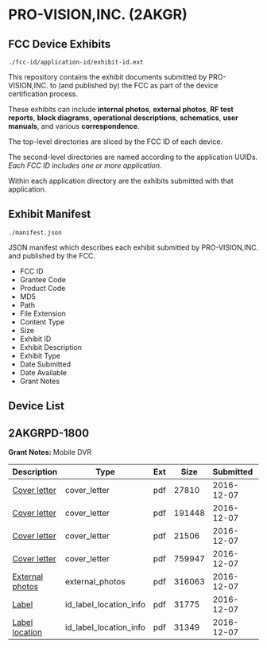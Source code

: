 # PRO-VISION,INC. (2AKGR)
## FCC Device Exhibits

```
./fcc-id/application-id/exhibit-id.ext
```

This repository contains the exhibit documents submitted by PRO-VISION,INC. to (and published by) the FCC as part of the device certification process.

These exhibits can include **internal photos**, **external photos**, **RF test reports**, **block diagrams**, **operational descriptions**, **schematics**, **user manuals**, and various **correspondence**.

The top-level directories are sliced by the FCC ID of each device.

The second-level directories are named according to the application UUIDs. *Each FCC ID includes one or more application.*

Within each application directory are the exhibits submitted with that application. 

## Exhibit Manifest

```
./manifest.json
```

JSON manifest which describes each exhibit submitted by PRO-VISION,INC. and published by the FCC.

- FCC ID
- Grantee Code
- Product Code
- MD5
- Path
- File Extension
- Content Type
- Size
- Exhibit ID
- Exhibit Description
- Exhibit Type
- Date Submitted
- Date Available
- Grant Notes

## Device List
## 2AKGRPD-1800
**Grant Notes:** Mobile DVR

| Description | Type | Ext | Size | Submitted | Available |
| ----------- | ---- | --- | ---- | --------- | --------- |
| [Cover letter](2AKGRPD-1800/1b43cea72f3f6eeb7bc9c64a698e2b7b/3221086.pdf) | cover_letter | pdf | 27810 | 2016-12-07 | 2016-12-07 |
| [Cover letter](2AKGRPD-1800/1b43cea72f3f6eeb7bc9c64a698e2b7b/3221087.pdf) | cover_letter | pdf | 191448 | 2016-12-07 | 2016-12-07 |
| [Cover letter](2AKGRPD-1800/1b43cea72f3f6eeb7bc9c64a698e2b7b/3221088.pdf) | cover_letter | pdf | 21506 | 2016-12-07 | 2016-12-07 |
| [Cover letter](2AKGRPD-1800/1b43cea72f3f6eeb7bc9c64a698e2b7b/3221089.pdf) | cover_letter | pdf | 759947 | 2016-12-07 | 2016-12-07 |
| [External photos](2AKGRPD-1800/1b43cea72f3f6eeb7bc9c64a698e2b7b/2623216.pdf) | external_photos | pdf | 316063 | 2016-12-07 | 2016-12-07 |
| [Label](2AKGRPD-1800/1b43cea72f3f6eeb7bc9c64a698e2b7b/3221091.pdf) | id_label_location_info | pdf | 31775 | 2016-12-07 | 2016-12-07 |
| [Label location](2AKGRPD-1800/1b43cea72f3f6eeb7bc9c64a698e2b7b/2623218.pdf) | id_label_location_info | pdf | 31349 | 2016-12-07 | 2016-12-07 |

